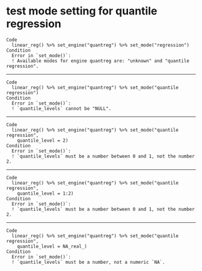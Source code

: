 # test mode setting for quantile regression

    Code
      linear_reg() %>% set_engine("quantreg") %>% set_mode("regression")
    Condition
      Error in `set_mode()`:
      ! Available modes for engine quantreg are: "unknown" and "quantile regression".

---

    Code
      linear_reg() %>% set_engine("quantreg") %>% set_mode("quantile regression")
    Condition
      Error in `set_mode()`:
      ! `quantile_levels` cannot be "NULL".

---

    Code
      linear_reg() %>% set_engine("quantreg") %>% set_mode("quantile regression",
        quantile_level = 2)
    Condition
      Error in `set_mode()`:
      ! `quantile_levels` must be a number between 0 and 1, not the number 2.

---

    Code
      linear_reg() %>% set_engine("quantreg") %>% set_mode("quantile regression",
        quantile_level = 1:2)
    Condition
      Error in `set_mode()`:
      ! `quantile_levels` must be a number between 0 and 1, not the number 2.

---

    Code
      linear_reg() %>% set_engine("quantreg") %>% set_mode("quantile regression",
        quantile_level = NA_real_)
    Condition
      Error in `set_mode()`:
      ! `quantile_levels` must be a number, not a numeric `NA`.


